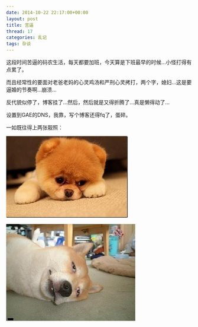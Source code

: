 ```yaml
---
date: 2014-10-22 22:17:00+00:00
layout: post
title: 苦逼
thread: 17
categories: 乱记
tags: 杂谈
---
```



这段时间苦逼的码农生活，每天都要加班，今天算是下班最早的时候...小怪打得有点累了。
	
而且经常性的要面对老爸老妈的心灵鸡汤和严刑心灵拷打，两个字，媳妇...这是要逼婚的节奏啊...崩溃...

反代貌似停了，博客挂了...然后，然后就是又得折腾了...真是懒得动了...

设置到GAE的DNS，我靠，写个博客还得fq了，蛋碎。

一如既往得上两张靓照：

![ku-billity](../assets/img/2014102201.jpg)

![ku-billity](../assets/img/2014102202.jpg)
